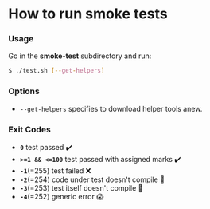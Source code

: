 # How to run smoke tests

### Usage
Go in the **smoke-test** subdirectory and run:
```sh
$ ./test.sh [--get-helpers]
```

### Options
- `--get-helpers` specifies to download helper tools anew.

### Exit Codes
- **`0`** test passed :heavy_check_mark:
- **`>=1 && <=100`** test passed with assigned marks :heavy_check_mark:
- **`-1`**(=255) test failed :x:
- **`-2`**(=254) code under test doesn't compile :hammer:
- **`-3`**(=253) test itself doesn't compile :gun:
- **`-4`**(=252) generic error :scream:
